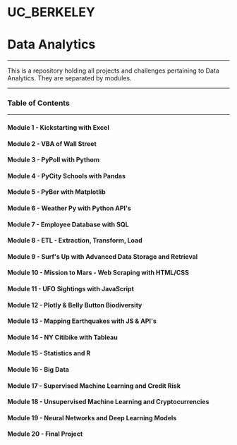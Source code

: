 # UC_BERKELEY
# Data Analytics
_______________________
This is a repository holding all projects and challenges pertaining to Data Analytics. They are separated by modules.
______________________

### Table of Contents
_____________________

#### Module 1 - Kickstarting with Excel

#### Module 2 - VBA of Wall Street

#### Module 3 - PyPoll with Pythom

#### Module 4 - PyCity Schools with Pandas

#### Module 5 - PyBer with Matplotlib

#### Module 6 - Weather Py with Python API's

#### Module 7 - Employee Database with SQL

#### Module 8 - ETL - Extraction, Transform, Load

#### Module 9 - Surf's Up with Advanced Data Storage and Retrieval

#### Module 10 - Mission to Mars - Web Scraping with HTML/CSS

#### Module 11 - UFO Sightings with JavaScript

#### Module 12 - Plotly & Belly Button Biodiversity

#### Module 13 - Mapping Earthquakes with JS & API's

#### Module 14 - NY Citibike with Tableau

#### Module 15 - Statistics and R

#### Module 16 - Big Data

#### Module 17 - Supervised Machine Learning and Credit Risk

#### Module 18 - Unsupervised Machine Learning and Cryptocurrencies

#### Module 19 - Neural Networks and Deep Learning Models

#### Module 20 - Final Project
